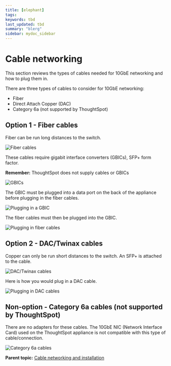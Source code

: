 ```yaml
---
title: [elephant]
tags: 
keywords: tbd
last_updated: tbd
summary: "blerg"
sidebar: mydoc_sidebar
---
```

#  Cable networking

This section reviews the types of cables needed for 10GbE networking and how to plug them in.

There are three types of cables to consider for 10GbE networking:

-   Fiber
-   Direct Attach Copper \(DAC\)
-   Category 6a \(not supported by ThoughtSpot\)

## Option 1 - Fiber cables

Fiber can be run long distances to the switch.

 ![](../images/fiber.png "Fiber cables") 

These cables require gigabit interface converters \(GBICs\), SFP+ form factor.

**Remember:** ThoughtSpot does not supply cables or GBICs

![](../images/gbics.png "GBICs")

The GBIC must be plugged into a data port on the back of the appliance before plugging in the fiber cables.

![](../images/plug_in_gbic.png "Plugging in a GBIC")

The fiber cables must then be plugged into the GBIC.

![](../images/plug_in_fiber_cables.png "Plugging in fiber cables")

## Option 2 - DAC/Twinax cables

Copper can only be run short distances to the switch. An SFP+ is attached to the cable.

![](../images/dac_twinax.png "DAC/Twinax cables")

Here is how you would plug in a DAC cable.

![](../images/plug_in_dac.png "Plugging in DAC cables")

## Non-option - Category 6a cables \(not supported by ThoughtSpot\)

There are no adapters for these cables. The 10GbE NIC \(Network Interface Card\) used on the ThoughtSpot appliance is not compatible with this type of cable/connection.

![](../images/cat_6a_cable.png "Category 6a
    cables")

**Parent topic:** [Cable networking and installation](../../appliance/setup/overview.html)


